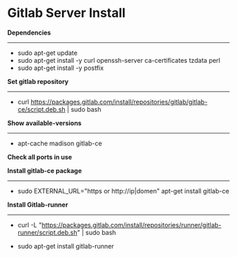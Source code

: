 # **Gitlab Server Install**

**Dependencies**
__________________________________________________________________________________________________

- sudo apt-get update
- sudo apt-get install -y curl openssh-server ca-certificates tzdata perl
- sudo apt-get install -y postfix


**Set gitlab repository**
__________________________________________________________________________________________________
- curl https://packages.gitlab.com/install/repositories/gitlab/gitlab-ce/script.deb.sh | sudo bash


**Show available-versions**
__________________________________________________________________________________________________
- apt-cache madison gitlab-ce 


**Check all ports in use**

**Install gitlab-ce package**
_________________________________________________________________________________________________
- sudo EXTERNAL_URL="https or http://ip|domen" apt-get install gitlab-ce



**Install Gitlab-runner**
_________________________________________________________________________________________________
- curl -L "https://packages.gitlab.com/install/repositories/runner/gitlab-runner/script.deb.sh" | sudo bash

- sudo apt-get install gitlab-runner
